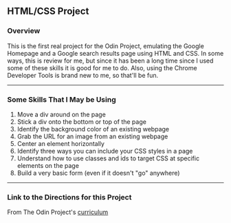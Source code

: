 ## HTML/CSS Project

### Overview

This is the first real project for the Odin Project, emulating the Google Homepage and a Google search results page using HTML and CSS. In some ways, this is review for me, but since it has been a long time since I used some of these skills it is good for me to do. Also, using the Chrome Developer Tools is brand new to me, so that'll be fun.

---

### Some Skills That I May be Using

1. Move a div around on the page
2. Stick a div onto the bottom or top of the page
3. Identify the background color of an existing webpage
4. Grab the URL for an image from an existing webpage
5. Center an element horizontally
6. Identify three ways you can include your CSS styles in a page
7. Understand how to use classes and ids to target CSS at specific elements on the page
8. Build a very basic form (even if it doesn't "go" anywhere)

---

### Link to the Directions for this Project

From The Odin Project's [curriculum](http://www.theodinproject.com/web-development-101/html-css)